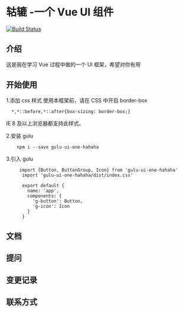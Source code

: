 # 轱辘 -一个 Vue UI 组件
[![Build Status](https://travis-ci.org/maple436/gulu-ui.svg?branch=master)](https://travis-ci.org/maple436/gulu-ui)
## 介绍
这是我在学习 Vue 过程中做的一个 UI 框架，希望对你有用
## 开始使用
1.添加 css 样式
   使用本框架前，请在 CSS 中开启 border-box
  
   ```
     *,*::before,*::after{box-sizing: border-box;}
   ```
   IE 8 及以上浏览器都支持此样式。
   

2.安装 gulu
```
    npm i --save gulu-ui-one-hahaha

```
3.引入 gulu
```
     import {Button, ButtonGroup, Icon} from 'gulu-ui-one-hahaha'
      import 'gulu-ui-one-hahaha/dist/index.css'
    
      export default {
        name: 'app',
        components: {
          'g-button': Button,
          'g-icon': Icon
        }
      }
```

## 文档

## 提问

## 变更记录

## 联系方式

